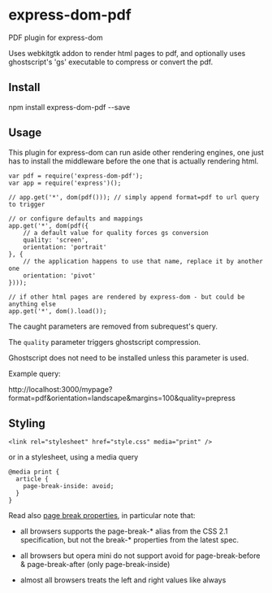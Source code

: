 # express-dom-pdf

PDF plugin for express-dom

Uses webkitgtk addon to render html pages to pdf, and optionally uses
ghostscript's 'gs' executable to compress or convert the pdf.

Install
-------

npm install express-dom-pdf --save


Usage
-----

This plugin for express-dom can run aside other rendering engines, one just has
to install the middleware before the one that is actually rendering html.

```
var pdf = require('express-dom-pdf');
var app = require('express')();

// app.get('*', dom(pdf())); // simply append format=pdf to url query to trigger

// or configure defaults and mappings
app.get('*', dom(pdf({
	// a default value for quality forces gs conversion
	quality: 'screen',
	orientation: 'portrait'
}, {
	// the application happens to use that name, replace it by another one
	orientation: 'pivot'
})));

// if other html pages are rendered by express-dom - but could be anything else
app.get('*', dom().load());
```

The caught parameters are removed from subrequest's query.

The `quality` parameter triggers ghostscript compression.

Ghostscript does not need to be installed unless this parameter is used.

Example query:

http://localhost:3000/mypage?format=pdf&orientation=landscape&margins=100&quality=prepress


Styling
-------

```
<link rel="stylesheet" href="style.css" media="print" />
```

or in a stylesheet, using a media query

```
@media print {
  article {
    page-break-inside: avoid;
  }
}
```

Read also [page break properties](http://caniuse.com/#feat=css-page-break),
in particular note that:

* all browsers supports the page-break-* alias from the CSS 2.1 specification,
but not the break-* properties from the latest spec.

* all browsers but opera mini do not support avoid for page-break-before & page-break-after
(only page-break-inside)

* almost all browsers treats the left and right values like always
